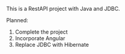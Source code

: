 This is a RestAPI project with Java and JDBC.

Planned:

1. Complete the project
2. Incorporate Angular
3. Replace JDBC with Hibernate
